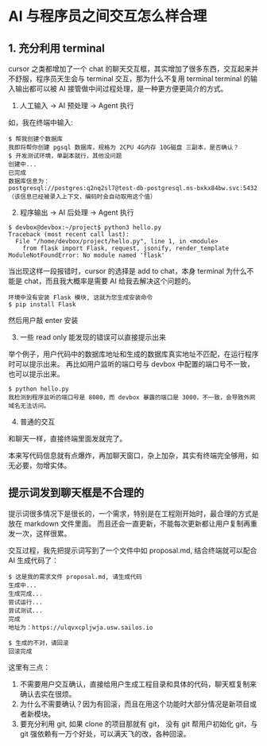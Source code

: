 # AI 与程序员之间交互怎么样合理

## 1. 充分利用 terminal

cursor 之类都增加了一个 chat 的聊天交互框，其实增加了很多东西，交互起来并不舒服，程序员天生会与 terminal 交互，那为什么不复用 terminal
terminal 的输入输出都可以被 AI 接管做中间过程处理，是一种更方便更简介的方式。

1. 人工输入 -> AI 预处理 -> Agent 执行

如，我在终端中输入:
```
$ 帮我创建个数据库
我即将帮你创建 pgsql 数据库，规格为 2CPU 4G内存 10G磁盘 三副本，是否确认？
$ 开发测试环境，单副本就行，其他没问题
创建中...
已完成
数据库信息为：
postgresql://postgres:q2nq2sl7@test-db-postgresql.ns-bxkx84bw.svc:5432
（该信息已经被录入上下文，编码时会自动取用这个值）
```

2. 程序输出 -> AI 后处理 -> Agent 执行

```
$ devbox@devbox:~/project$ python3 hello.py
Traceback (most recent call last):
  File "/home/devbox/project/hello.py", line 1, in <module>
    from flask import Flask, request, jsonify, render_template
ModuleNotFoundError: No module named 'flask'
```
当出现这样一段报错时，cursor 的选择是 add to chat，本身 terminal 为什么不能是 chat，而且我大概率是需要 AI 给我去解决这个问题的。
```
环境中没有安装 Flask 模块, 这就为您生成安装命令
$ pip install Flask
```
然后用户敲 enter 安装

3. 一些 read only 能发现的错误可以直接提示出来

举个例子，用户代码中的数据库地址和生成的数据库真实地址不匹配，在运行程序时可以提示出来。
再比如用户监听的端口号与 devbox 中配置的端口号不一致，也可以提示出来。

```
$ python hello.py
我检测到程序监听的端口号是 8080，而 devbox 暴露的端口是 3000，不一致，会导致外网域名无法访问。
```

4. 普通的交互

和聊天一样，直接终端里面发就完了。

本来写代码信息就有点爆炸，再加聊天窗口，杂上加杂，其实有终端完全够用，如无必要，勿增实体。

## 提示词发到聊天框是不合理的

提示词很多情况下是很长的，一个需求，特别是在工程刚开始时，最合理的方式是放在 markdown 文件里面。
而且还会一直更新，不能每次更新都让用户复制再重发一次，这样很累。

交互过程，我先把提示词写到了一个文件中如 proposal.md, 结合终端就可以配合 AI 生成代码了：
```
$ 这是我的需求文件 proposal.md, 请生成代码
生成中...
生成完成...
尝试运行...
尝试测试...
完成
地址为：https://ulqvxcpljwja.usw.sailos.io

$ 生成的不对，请回滚
回滚完成
```
这里有三点：
1. 不需要用户交互确认，直接给用户生成工程目录和具体的代码，聊天框复制来确认去实在很烦。
2. 为什么不需要确认？因为有回滚，而且在用这个功能时大部分情况是新项目或者新模块。
3. 要充分利用 git, 如果 clone 的项目那就有 git， 没有 git 帮用户初始化 git，与 git 强依赖有一万个好处，可以满天飞的改，各种回滚。
